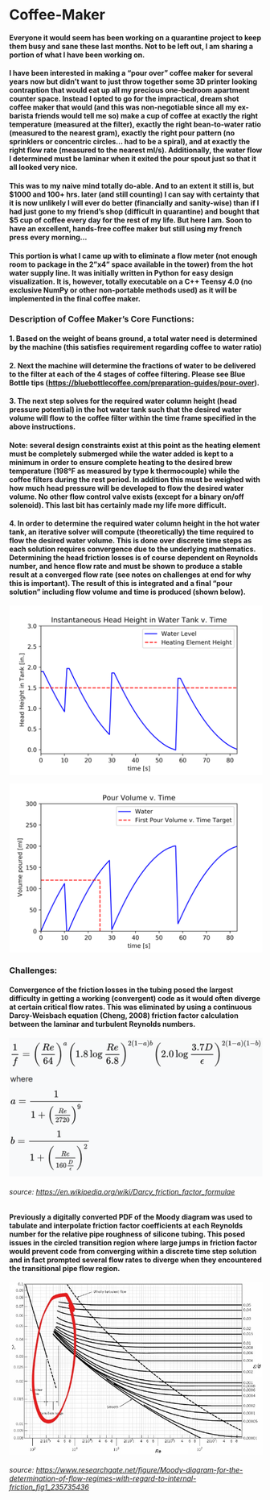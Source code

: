 # Coffee-Maker

#### Everyone it would seem has been working on a quarantine project to keep them busy and sane these last months. Not to be left out, I am sharing a portion of what I have been working on.

#### I have been interested in making a “pour over” coffee maker for several years now but didn’t want to just throw together some 3D printer looking contraption that would eat up all my precious one-bedroom apartment counter space. Instead I opted to go for the impractical, dream shot coffee maker that would (and this was non-negotiable since all my ex-barista friends would tell me so) make a cup of coffee at exactly the right temperature (measured at the filter), exactly the right bean-to-water ratio (measured to the nearest gram), exactly the right pour pattern (no sprinklers or concentric circles… had to be a spiral), and at exactly the right flow rate (measured to the nearest ml/s). Additionally, the water flow I determined must be laminar when it exited the pour spout just so that it all looked very nice.

#### This was to my naive mind totally do-able. And to an extent it still is, but $1000 and 100+ hrs. later (and still counting) I can say with certainty that it is now unlikely I will ever do better (financially and sanity-wise) than if I had just gone to my friend’s shop (difficult in quarantine) and bought that $5 cup of coffee every day for the rest of my life. But here I am. Soon to have an excellent, hands-free coffee maker but still using my french press every morning...

#### This portion is what I came up with to eliminate a flow meter (not enough room to package in the 2”x4” space available in the tower) from the hot water supply line. It was initially written in Python for easy design visualization. It is, however, totally executable on a C++ Teensy 4.0 (no exclusive NumPy or other non-portable methods used) as it will be implemented in the final coffee maker.

### Description of Coffee Maker’s Core Functions:

#### 1. Based on the weight of beans ground, a total water need is determined by the machine (this satisfies requirement regarding coffee to water ratio)

#### 2. Next the machine will determine the fractions of water to be delivered to the filter at each of the 4 stages of coffee filtering. Please see Blue Bottle tips (https://bluebottlecoffee.com/preparation-guides/pour-over).

#### 3. The next step solves for the required water column height (head pressure potential) in the hot water tank such that the desired water volume will flow to the coffee filter within the time frame specified in the above instructions.
  #### Note: several design constraints exist at this point as the heating element must be completely submerged while the water added is kept to a minimum in order to ensure   complete heating to the desired brew temperature (198°F as measured by type k thermocouple) while the coffee filters during the rest period. In addition this must be weighed with how much head pressure will be developed to flow the desired water volume. No other flow control valve exists (except for a binary on/off solenoid). This last bit has certainly made my life more difficult.

#### 4. In order to determine the required water column height in the hot water tank, an iterative solver will compute (theoretically) the time required to flow the desired water volume. This is done over discrete time steps as each solution requires convergence due to the underlying mathematics. Determining the head friction losses is of course dependent on Reynolds number, and hence flow rate and must be shown to produce a stable result at a converged flow rate (see notes on challenges at end for why this is important). The result of this is integrated and a final “pour solution” including flow volume and time is produced (shown below).

![Head-Height](/instantaneous_head_height.png)

![Pour-Total](/instantaneous_pour_total.png)


### Challenges:

#### Convergence of the friction losses in the tubing posed the largest difficulty in getting a working (convergent) code as it would often diverge at certain critical flow rates. This was eliminated by using a continuous Darcy-Weisbach equation (Cheng, 2008) friction factor calculation between the laminar and turbulent Reynolds numbers.

![Darcy-Weisbach-Formula](/darcy_weisbach_formula.png)

###### source: https://en.wikipedia.org/wiki/Darcy_friction_factor_formulae

#### Previously a digitally converted PDF of the Moody diagram was used to tabulate and interpolate friction factor coefficients at each Reynolds number for the relative pipe roughness of silicone tubing. This posed issues in the circled transition region where large jumps in friction factor would prevent code from converging within a discrete time step solution and in fact prompted several flow rates to diverge when they encountered the transitional pipe flow region.


![Moody-Diagram](/moody_diagram.jpg)

###### source: https://www.researchgate.net/figure/Moody-diagram-for-the-determination-of-flow-regimes-with-regard-to-internal-friction_fig1_235735436
